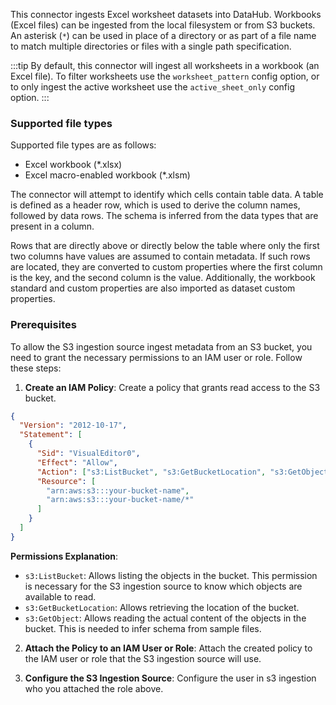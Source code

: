 This connector ingests Excel worksheet datasets into DataHub. Workbooks (Excel files) can be ingested from the local filesystem or from S3 buckets. An asterisk (`*`) can be used in place of a directory or as part of a file name to match multiple directories or files with a single path specification.

:::tip
By default, this connector will ingest all worksheets in a workbook (an Excel file). To filter worksheets use the `worksheet_pattern` config option, or to only ingest the active worksheet use the `active_sheet_only` config option.
:::

### Supported file types

Supported file types are as follows:

- Excel workbook (\*.xlsx)
- Excel macro-enabled workbook (\*.xlsm)

The connector will attempt to identify which cells contain table data. A table is defined as a header row, which is used to derive the column names, followed by data rows. The schema is inferred from the data types that are present in a column.

Rows that are directly above or directly below the table where only the first two columns have values are assumed to contain metadata. If such rows are located, they are converted to custom properties where the first column is the key, and the second column is the value. Additionally, the workbook standard and custom properties are also imported as dataset custom properties.

### Prerequisites

To allow the S3 ingestion source ingest metadata from an S3 bucket, you need to grant the necessary permissions to an IAM user or role. Follow these steps:

1. **Create an IAM Policy**: Create a policy that grants read access to the S3 bucket.

```json
{
  "Version": "2012-10-17",
  "Statement": [
    {
      "Sid": "VisualEditor0",
      "Effect": "Allow",
      "Action": ["s3:ListBucket", "s3:GetBucketLocation", "s3:GetObject"],
      "Resource": [
        "arn:aws:s3:::your-bucket-name",
        "arn:aws:s3:::your-bucket-name/*"
      ]
    }
  ]
}
```

**Permissions Explanation**:

- `s3:ListBucket`: Allows listing the objects in the bucket. This permission is necessary for the S3 ingestion source to know which objects are available to read.
- `s3:GetBucketLocation`: Allows retrieving the location of the bucket.
- `s3:GetObject`: Allows reading the actual content of the objects in the bucket. This is needed to infer schema from sample files.

2. **Attach the Policy to an IAM User or Role**: Attach the created policy to the IAM user or role that the S3 ingestion source will use.

3. **Configure the S3 Ingestion Source**: Configure the user in s3 ingestion who you attached the role above.

